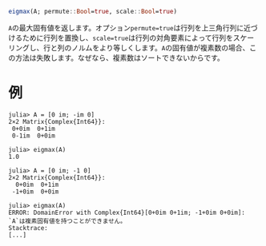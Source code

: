 ```julia
eigmax(A; permute::Bool=true, scale::Bool=true)
```

`A`の最大固有値を返します。オプション`permute=true`は行列を上三角行列に近づけるために行列を置換し、`scale=true`は行列の対角要素によって行列をスケーリングし、行と列のノルムをより等しくします。`A`の固有値が複素数の場合、この方法は失敗します。なぜなら、複素数はソートできないからです。

# 例

```jldoctest
julia> A = [0 im; -im 0]
2×2 Matrix{Complex{Int64}}:
 0+0im  0+1im
 0-1im  0+0im

julia> eigmax(A)
1.0

julia> A = [0 im; -1 0]
2×2 Matrix{Complex{Int64}}:
  0+0im  0+1im
 -1+0im  0+0im

julia> eigmax(A)
ERROR: DomainError with Complex{Int64}[0+0im 0+1im; -1+0im 0+0im]:
`A`は複素固有値を持つことができません。
Stacktrace:
[...]
```

